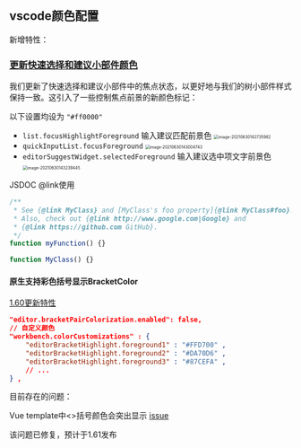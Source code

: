 ## vscode颜色配置

新增特性：

### [更新快速选择和建议小部件颜色](https://code.visualstudio.com/updates/v1_57#_updated-quick-pick-suggest-widget-colors)

我们更新了快速选择和建议小部件中的焦点状态，以更好地与我们的树小部件样式保持一致。这引入了一些控制焦点前景的新颜色标记：

以下设置均设为 `"#ff0000"`

- `list.focusHighlightForeground`  输入建议匹配前景色 <img src="/Users/cheng/Library/Application Support/typora-user-images/image-20210630142735982.png" alt="image-20210630142735982" style="zoom:50%;" />
- `quickInputList.focusForeground` <img src="/Users/cheng/Library/Application Support/typora-user-images/image-20210630143004743.png" alt="image-20210630143004743" style="zoom:50%;" />
- `editorSuggestWidget.selectedForeground`  输入建议选中项文字前景色 <img src="/Users/cheng/Library/Application Support/typora-user-images/image-20210630143239445.png" alt="image-20210630143239445" style="zoom:50%;" />





JSDOC @link使用

```js
/**
 * See {@link MyClass} and [MyClass's foo property]{@link MyClass#foo}.
 * Also, check out {@link http://www.google.com|Google} and
 * {@link https://github.com GitHub}.
 */
function myFunction() {}

function MyClass() {}
```



#### 原生支持彩色括号显示BracketColor

[1.60更新特性](https://code.visualstudio.com/updates/v1_60#_high-performance-bracket-pair-colorization)

```json
"editor.bracketPairColorization.enabled": false,
// 自定义颜色
"workbench.colorCustomizations" : { 
    "editorBracketHighlight.foreground1" : "#FFD700" , 
    "editorBracketHighlight.foreground2" : "#DA70D6" , 
    "editorBracketHighlight.foreground3" : "#87CEFA" , 
    // ... 
} ,
```

目前存在的问题：

Vue template中<>括号颜色会突出显示 [issue](https://github.com/microsoft/vscode/issues/132476)

该问题已修复，预计于1.61发布

